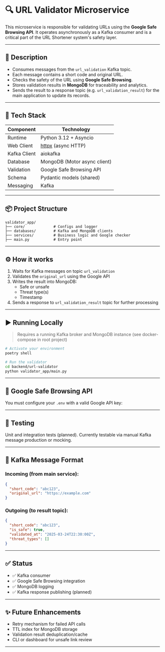 # 🔍 URL Validator Microservice

This microservice is responsible for validating URLs using the **Google Safe Browsing API**. It operates asynchronously as a Kafka consumer and is a critical part of the URL Shortener system's safety layer.

---

## 📌 Description

- Consumes messages from the `url_validation` Kafka topic.
- Each message contains a short code and original URL.
- Checks the safety of the URL using **Google Safe Browsing**.
- Stores validation results in **MongoDB** for traceability and analytics.
- Sends the result to a response topic (e.g. `url_validation_result`) for the main application to update its records.

---

## 🧱 Tech Stack

| Component      | Technology                       |
|----------------|----------------------------------|
| Runtime        | Python 3.12 + Asyncio            |
| Web Client     | [httpx](https://www.python-httpx.org/) (async HTTP) |
| Kafka Client   | aiokafka                         |
| Database       | MongoDB (Motor async client)     |
| Validation     | Google Safe Browsing API         |
| Schema         | Pydantic models (shared)         |
| Messaging      | Kafka                            |

---

## 📦 Project Structure

```
validator_app/
├── core/             # Configs and logger
├── databases/        # Kafka and MongoDB clients
├── services/         # Business logic and Google checker
├── main.py           # Entry point
```

---

## ⚙️ How it works

1. Waits for Kafka messages on topic `url_validation`
2. Validates the `original_url` using the Google API
3. Writes the result into MongoDB:
    - Safe or unsafe
    - Threat type(s)
    - Timestamp
4. Sends a response to `url_validation_result` topic for further processing

---

## ▶️ Running Locally

> Requires a running Kafka broker and MongoDB instance (see docker-compose in root project)

```bash
# Activate your environment
poetry shell

# Run the validator
cd backend/url-validator
python validator_app/main.py
```

---

## 🔐 Google Safe Browsing API

You must configure your `.env` with a valid Google API key:

---

## 🥪 Testing

Unit and integration tests (planned). Currently testable via manual Kafka message production or mocking.

---

## 📄 Kafka Message Format

### Incoming (from main service):
```json
{
  "short_code": "abc123",
  "original_url": "https://example.com"
}
```

### Outgoing (to result topic):
```json
{
  "short_code": "abc123",
  "is_safe": true,
  "validated_at": "2025-03-24T22:30:00Z",
  "threat_types": []
}
```

---

## ✅ Status

- ✅ Kafka consumer
- ✅ Google Safe Browsing integration
- ✅ MongoDB logging
- ✅ Kafka response publishing (planned)

---

## ✨ Future Enhancements

- Retry mechanism for failed API calls
- TTL index for MongoDB storage
- Validation result deduplication/cache
- CLI or dashboard for unsafe link review

---